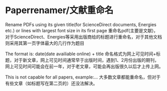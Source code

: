 # Paperrenamer/文献重命名
Rename PDFs using its given title(for ScienceDirect documents, Energies etc.) or lines with largest font size in its first page
重命名pdf(主要是文献)， 对于ScienceDirect、Energies等采用出版商给的标题进行重命名，对于其他文档则采用其第一页字体最大的几行作为题目

The format is: date(date availiable online) + title
命名格式为网上可见时间+标题，对于新文章，网上可见时间通常早于出版时间，遇到1、2月份出版的期刊，网上可见时间可能会在前一年，对于老文章，可能会再出版很久以后才上传上网。

This is not capable for all papers, example:...
大多数文章都能重命名，但对于有些文章（如标题写在第二页的）还没法解决。



